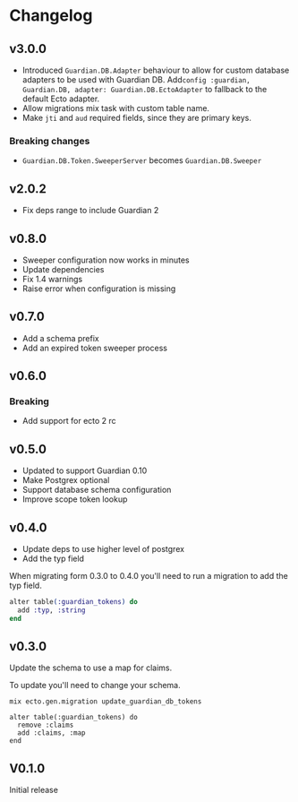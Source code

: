 # Changelog

## v3.0.0

* Introduced `Guardian.DB.Adapter` behaviour to allow for custom database adapters to be used with Guardian DB.
  Add`config :guardian, Guardian.DB, adapter: Guardian.DB.EctoAdapter` to fallback to the default Ecto adapter.
* Allow migrations mix task with custom table name.
* Make `jti` and `aud` required fields, since they are primary keys.

### Breaking changes

* `Guardian.DB.Token.SweeperServer` becomes `Guardian.DB.Sweeper`

## v2.0.2

* Fix deps range to include Guardian 2

## v0.8.0

* Sweeper configuration now works in minutes
* Update dependencies
* Fix 1.4 warnings
* Raise error when configuration is missing

## v0.7.0

* Add a schema prefix
* Add an expired token sweeper process

## v0.6.0

### Breaking

* Add support for ecto 2 rc

## v0.5.0

* Updated to support Guardian 0.10
* Make Postgrex optional
* Support database schema configuration
* Improve scope token lookup

## v0.4.0

* Update deps to use higher level of postgrex
* Add the typ field

When migrating form 0.3.0 to 0.4.0 you'll need to run a migration to add the typ
field.

```elixir
alter table(:guardian_tokens) do
  add :typ, :string
end
```

## v0.3.0

Update the schema to use a map for claims.

To update you'll need to change your schema.

```
mix ecto.gen.migration update_guardian_db_tokens

alter table(:guardian_tokens) do
  remove :claims
  add :claims, :map
end
```

## V0.1.0

Initial release
